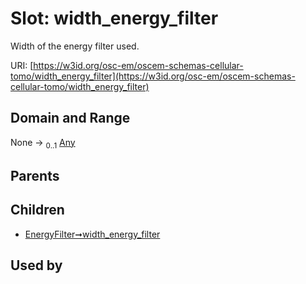 
# Slot: width_energy_filter

Width of the energy filter used.

URI: [https://w3id.org/osc-em/oscem-schemas-cellular-tomo/width_energy_filter](https://w3id.org/osc-em/oscem-schemas-cellular-tomo/width_energy_filter)


## Domain and Range

None &#8594;  <sub>0..1</sub> [Any](Any.md)

## Parents


## Children

 *  [EnergyFilter➞width_energy_filter](EnergyFilter_width_energy_filter.md)

## Used by

